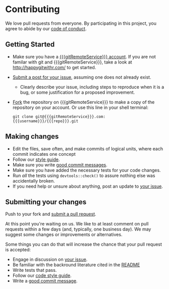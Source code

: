# Contributing

We love pull requests from everyone. By participating in this project, you
agree to abide by our [code of conduct](CONDUCT.md).

## Getting Started

* Make sure you have a [{{{gitRemoteService}}} account](https://{{{gitRemoteService}}}.com/signup/free). If you are not familar with git and {{{gitRemoteService}}}, take a look at <http://happygitwithr.com/> to get started.
* [Submit a post for your issue](https://{{{gitRemoteService}}}.com/{{{username}}}/{{{repo}}}/issues/), assuming one does not already exist.
  * Clearly describe your issue, including steps to reproduce when it is a bug, or some justification for a proposed improvement.
* [Fork](https://{{{gitRemoteService}}}.com/{{{username}}}/{{{repo}}}/#fork-destination-box) the repository on {{{gitRemoteService}}} to make a copy of the repository on your account. Or use this line in your shell terminal:

    `git clone git@{{{gitRemoteService}}}.com:{{{username}}}/{{{repo}}}.git`
    
## Making changes

* Edit the files, save often, and make commits of logical units, where each commit indicates one concept
* Follow our [style guide](http://adv-r.had.co.nz/Style.html).
* Make sure you write [good commit messages](http://tbaggery.com/2008/04/19/a-note-about-git-commit-messages.html).
* Make sure you have added the necessary tests for your code changes.
* Run _all_ the tests using `devtools::check()` to assure nothing else was accidentally broken.
* If you need help or unsure about anything, post an update to [your issue](https://{{{gitRemoteService}}}.com/{{{username}}}/{{{repo}}}/issues/).

## Submitting your changes

Push to your fork and [submit a pull request](https://{{{gitRemoteService}}}.com/{{{username}}}/{{{repo}}}/compare/).

At this point you're waiting on us. We like to at least comment on pull requests
within a few days (and, typically, one business day). We may suggest
some changes or improvements or alternatives.

Some things you can do that will increase the chance that your pull request is accepted:

* Engage in discussion on [your issue](https://{{{gitRemoteService}}}.com/{{{username}}}/{{{repo}}}/issues/).
* Be familiar with the backround literature cited in the [README](README.Rmd)
* Write tests that pass.
* Follow our [code style guide](http://adv-r.had.co.nz/Style.html).
* Write a [good commit message](http://tbaggery.com/2008/04/19/a-note-about-git-commit-messages.html).



